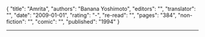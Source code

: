 {
"title": "Amrita",
"authors": "Banana Yoshimoto",
"editors": "",
"translator": "",
"date": "2009-01-01",
"rating": "-",
"re-read": "",
"pages": "384",
"non-fiction": "",
"comic": "",
"published": "1994"
}

---
